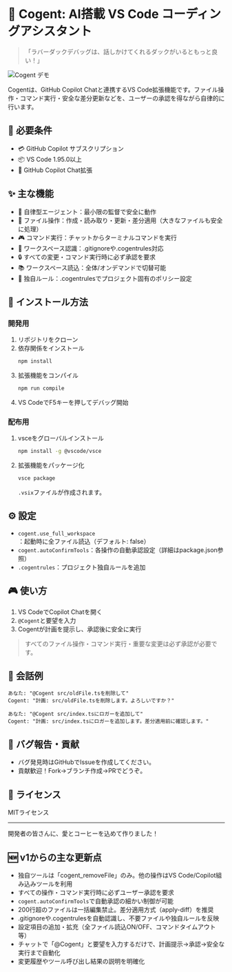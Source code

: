 # 🚀 Cogent: AI搭載 VS Code コーディングアシスタント

> 「ラバーダックデバッグは、話しかけてくれるダックがいるともっと良い！」

![Cogent デモ](assets/cogent.gif)

Cogentは、GitHub Copilot Chatと連携するVS Code拡張機能です。ファイル操作・コマンド実行・安全な差分更新などを、ユーザーの承認を得ながら自律的に行います。

## 🎯 必要条件

- 💳 GitHub Copilot サブスクリプション
- 📦 VS Code 1.95.0以上
- 🤖 GitHub Copilot Chat拡張

## ✨ 主な機能

- 🤖 自律型エージェント：最小限の監督で安全に動作
- 📝 ファイル操作：作成・読み取り・更新・差分適用（大きなファイルも安全に処理）
- 🎮 コマンド実行：チャットからターミナルコマンドを実行
- 🧠 ワークスペース認識：.gitignoreや.cogentrules対応
- 🔒 すべての変更・コマンド実行時に必ず承認を要求
- 📚 ワークスペース読込：全体/オンデマンドで切替可能
- 📜 独自ルール：.cogentrulesでプロジェクト固有のポリシー設定

## 🚀 インストール方法

### 開発用

1. リポジトリをクローン
2. 依存関係をインストール
   ```bash
   npm install
   ```
3. 拡張機能をコンパイル
   ```bash
   npm run compile
   ```
4. VS CodeでF5キーを押してデバッグ開始

### 配布用

1. vsceをグローバルインストール
   ```bash
   npm install -g @vscode/vsce
   ```
2. 拡張機能をパッケージ化
   ```bash
   vsce package
   ```
   `.vsix`ファイルが作成されます。

## ⚙️ 設定

- `cogent.use_full_workspace`：起動時に全ファイル読込（デフォルト: false）
- `cogent.autoConfirmTools`：各操作の自動承認設定（詳細はpackage.json参照）
- `.cogentrules`：プロジェクト独自ルールを追加

## 🎮 使い方

1. VS CodeでCopilot Chatを開く
2. `@Cogent`と要望を入力
3. Cogentが計画を提示し、承認後に安全に実行

> すべてのファイル操作・コマンド実行・重要な変更は必ず承認が必要です。

## 💬 会話例

```
あなた: "@Cogent src/oldFile.tsを削除して"
Cogent: "計画: src/oldFile.tsを削除します。よろしいですか？"
```

```
あなた: "@Cogent src/index.tsにロガーを追加して"
Cogent: "計画: src/index.tsにロガーを追加します。差分適用前に確認します。"
```

## 🐛 バグ報告・貢献

- バグ発見時はGitHubでIssueを作成してください。
- 貢献歓迎！Fork→ブランチ作成→PRでどうぞ。

## 📜 ライセンス

MITライセンス

---

開発者の皆さんに、愛とコーヒーを込めて作りました！

## 🆕 v1からの主な更新点

- 独自ツールは「cogent_removeFile」のみ。他の操作はVS Code/Copilot組み込みツールを利用
- すべての操作・コマンド実行時に必ずユーザー承認を要求
- `cogent.autoConfirmTools`で自動承認の細かい制御が可能
- 200行超のファイルは一括編集禁止。差分適用方式（apply-diff）を推奨
- .gitignoreや.cogentrulesを自動認識し、不要ファイルや独自ルールを反映
- 設定項目の追加・拡充（全ファイル読込ON/OFF、コマンドタイムアウト等）
- チャットで「@Cogent」と要望を入力するだけで、計画提示→承認→安全な実行まで自動化
- 変更履歴やツール呼び出し結果の説明を明確化